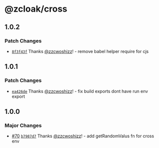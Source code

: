 # @zcloak/cross

## 1.0.2

### Patch Changes

- [`8f3f43f`](https://github.com/zCloak-Network/zkid-sdk/commit/8f3f43f285c7e785396055accffc60f706b4a0a4) Thanks [@zzcwoshizz](https://github.com/zzcwoshizz)! - remove babel helper require for cjs

## 1.0.1

### Patch Changes

- [`ea426de`](https://github.com/zCloak-Network/zkid-sdk/commit/ea426def192cb6762ed8c6a3bf97b5738c3b1f37) Thanks [@zzcwoshizz](https://github.com/zzcwoshizz)! - fix build exports dont have run env export

## 1.0.0

### Major Changes

- [#70](https://github.com/zCloak-Network/zkid-sdk/pull/70) [`b7987d7`](https://github.com/zCloak-Network/zkid-sdk/commit/b7987d7ce3923226f607d8fe1bf7e5529730e8e3) Thanks [@zzcwoshizz](https://github.com/zzcwoshizz)! - add getRandomValus fn for cross env
